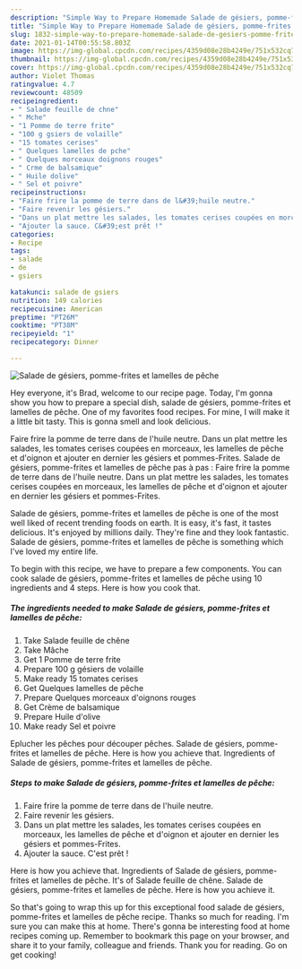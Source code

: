 ```yaml
---
description: "Simple Way to Prepare Homemade Salade de gésiers, pomme-frites et lamelles de pêche"
title: "Simple Way to Prepare Homemade Salade de gésiers, pomme-frites et lamelles de pêche"
slug: 1832-simple-way-to-prepare-homemade-salade-de-gesiers-pomme-frites-et-lamelles-de-peche
date: 2021-01-14T00:55:58.803Z
image: https://img-global.cpcdn.com/recipes/4359d08e28b4249e/751x532cq70/salade-de-gesiers-pomme-frites-et-lamelles-de-peche-photo-principale-de-la-recette.jpg
thumbnail: https://img-global.cpcdn.com/recipes/4359d08e28b4249e/751x532cq70/salade-de-gesiers-pomme-frites-et-lamelles-de-peche-photo-principale-de-la-recette.jpg
cover: https://img-global.cpcdn.com/recipes/4359d08e28b4249e/751x532cq70/salade-de-gesiers-pomme-frites-et-lamelles-de-peche-photo-principale-de-la-recette.jpg
author: Violet Thomas
ratingvalue: 4.7
reviewcount: 48509
recipeingredient:
- " Salade feuille de chne"
- " Mche"
- "1 Pomme de terre frite"
- "100 g gsiers de volaille"
- "15 tomates cerises"
- " Quelques lamelles de pche"
- " Quelques morceaux doignons rouges"
- " Crme de balsamique"
- " Huile dolive"
- " Sel et poivre"
recipeinstructions:
- "Faire frire la pomme de terre dans de l&#39;huile neutre."
- "Faire revenir les gésiers."
- "Dans un plat mettre les salades, les tomates cerises coupées en morceaux, les lamelles de pêche et d&#39;oignon et ajouter en dernier les gésiers et pommes-Frites."
- "Ajouter la sauce. C&#39;est prêt !"
categories:
- Recipe
tags:
- salade
- de
- gsiers

katakunci: salade de gsiers 
nutrition: 149 calories
recipecuisine: American
preptime: "PT26M"
cooktime: "PT38M"
recipeyield: "1"
recipecategory: Dinner

---
```



![Salade de gésiers, pomme-frites et lamelles de pêche](https://img-global.cpcdn.com/recipes/4359d08e28b4249e/751x532cq70/salade-de-gesiers-pomme-frites-et-lamelles-de-peche-photo-principale-de-la-recette.jpg)

Hey everyone, it's Brad, welcome to our recipe page. Today, I'm gonna show you how to prepare a special dish, salade de gésiers, pomme-frites et lamelles de pêche. One of my favorites food recipes. For mine, I will make it a little bit tasty. This is gonna smell and look delicious.

Faire frire la pomme de terre dans de l&#39;huile neutre. Dans un plat mettre les salades, les tomates cerises coupées en morceaux, les lamelles de pêche et d&#39;oignon et ajouter en dernier les gésiers et pommes-Frites. Salade de gésiers, pomme-frites et lamelles de pêche pas à pas : Faire frire la pomme de terre dans de l&#39;huile neutre. Dans un plat mettre les salades, les tomates cerises coupées en morceaux, les lamelles de pêche et d&#39;oignon et ajouter en dernier les gésiers et pommes-Frites.

Salade de gésiers, pomme-frites et lamelles de pêche is one of the most well liked of recent trending foods on earth. It is easy, it's fast, it tastes delicious. It's enjoyed by millions daily. They're fine and they look fantastic. Salade de gésiers, pomme-frites et lamelles de pêche is something which I've loved my entire life.


To begin with this recipe, we have to prepare a few components. You can cook salade de gésiers, pomme-frites et lamelles de pêche using 10 ingredients and 4 steps. Here is how you cook that.

<!--inarticleads1-->

##### The ingredients needed to make Salade de gésiers, pomme-frites et lamelles de pêche:

1. Take  Salade feuille de chêne
1. Take  Mâche
1. Get 1 Pomme de terre frite
1. Prepare 100 g gésiers de volaille
1. Make ready 15 tomates cerises
1. Get  Quelques lamelles de pêche
1. Prepare  Quelques morceaux d&#39;oignons rouges
1. Get  Crème de balsamique
1. Prepare  Huile d&#39;olive
1. Make ready  Sel et poivre


Eplucher les pêches pour découper pêches. Salade de gésiers, pomme-frites et lamelles de pêche. Here is how you achieve that. Ingredients of Salade de gésiers, pomme-frites et lamelles de pêche. 

<!--inarticleads2-->

##### Steps to make Salade de gésiers, pomme-frites et lamelles de pêche:

1. Faire frire la pomme de terre dans de l&#39;huile neutre.
1. Faire revenir les gésiers.
1. Dans un plat mettre les salades, les tomates cerises coupées en morceaux, les lamelles de pêche et d&#39;oignon et ajouter en dernier les gésiers et pommes-Frites.
1. Ajouter la sauce. C&#39;est prêt !


Here is how you achieve that. Ingredients of Salade de gésiers, pomme-frites et lamelles de pêche. It&#39;s of Salade feuille de chêne. Salade de gésiers, pomme-frites et lamelles de pêche. Here is how you achieve it. 

So that's going to wrap this up for this exceptional food salade de gésiers, pomme-frites et lamelles de pêche recipe. Thanks so much for reading. I'm sure you can make this at home. There's gonna be interesting food at home recipes coming up. Remember to bookmark this page on your browser, and share it to your family, colleague and friends. Thank you for reading. Go on get cooking!

